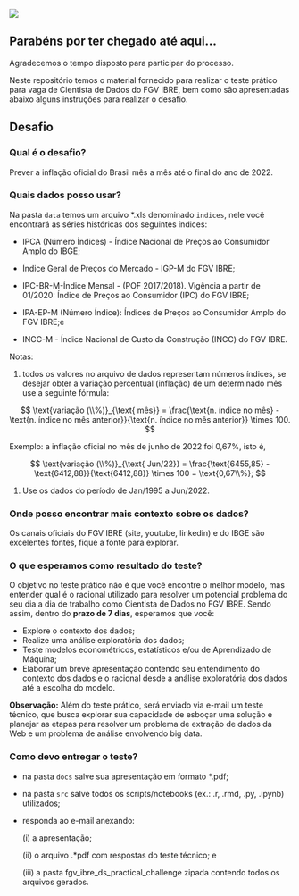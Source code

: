 ![](https://portalibre.fgv.br/sites/default/themes/custom/portalibre/logo.png)

## Parabéns por ter chegado até aqui...

Agradecemos o tempo disposto para participar do processo.

Neste repositório temos o material fornecido para realizar o teste prático para vaga de Cientista de Dados do FGV IBRE, bem como são apresentadas abaixo alguns instruções para realizar o desafio.

## Desafio

### Qual é o desafio?

Prever a inflação oficial do Brasil mês a mês até o final do ano de 2022.

### Quais dados posso usar?

Na pasta `data` temos um arquivo \*.xls denominado `indices`, nele você encontrará as séries históricas dos seguintes índices:

-   IPCA (Número Índices) - Índice Nacional de Preços ao Consumidor Amplo do IBGE;

-   Índice Geral de Preços do Mercado - IGP-M do FGV IBRE;

-   IPC-BR-M-Índice Mensal - (POF 2017/2018). Vigência a partir de 01/2020: Índice de Preços ao Consumidor (IPC) do FGV IBRE; 

- IPA-EP-M (Número Índice): Índices de Preços ao Consumidor Amplo do FGV IBRE;e

-   INCC-M - Índice Nacional de Custo da Construção (INCC) do FGV IBRE.

Notas:

1.  todos os valores no arquivo de dados representam números índices, se desejar obter a variação percentual (inflação) de um determinado mês use a seguinte fórmula:

$$
\text{variação (\\%)}_{\text{ mês}} = \frac{\text{n. índice no mês} - \text{n. índice no mês anterior}}{\text{n. índice no mês anterior}} \times 100.
$$

Exemplo: a inflação oficial no mês de junho de 2022 foi 0,67%, isto é,

$$
\text{variação (\\%)}_{\text{ Jun/22}} = \frac{\text{6455,85} - \text{6412,88}}{\text{6412,88}} \times 100 = \text{0,67\\%};
$$

1.  Use os dados do período de Jan/1995 a Jun/2022.

### Onde posso encontrar mais contexto sobre os dados?

Os canais oficiais do FGV IBRE (site, youtube, linkedin) e do IBGE são excelentes fontes, fique a fonte para explorar.

### O que esperamos como resultado do teste?

O objetivo no teste prático não é que você encontre o melhor modelo, mas entender qual é o racional utilizado para resolver um potencial problema do seu dia a dia de trabalho como Cientista de Dados no FGV IBRE. Sendo assim, dentro do **prazo de 7 dias**, esperamos que você:

-   Explore o contexto dos dados;
-   Realize uma análise exploratória dos dados;
-   Teste modelos econométricos, estatísticos e/ou de Aprendizado de Máquina;
-   Elaborar um breve apresentação contendo seu entendimento do contexto dos dados e o racional desde a análise exploratória dos dados até a escolha do modelo.

**Observação:** Além do teste prático, será enviado via e-mail um teste técnico, que busca explorar sua capacidade de esboçar uma solução e planejar as etapas para resolver um problema de extração de dados da Web e um problema de análise envolvendo big data.

### Como devo entregar o teste?

-   na pasta `docs` salve sua apresentação em formato \*.pdf;

-   na pasta `src` salve todos os scripts/notebooks (ex.: .r, .rmd, .py, .ipynb) utilizados;

-   responda ao e-mail anexando:

    \(i\) a apresentação;

    \(ii\) o arquivo .\*pdf com respostas do teste técnico; e

    \(iii\) a pasta fgv_ibre_ds_practical_challenge zipada contendo todos os arquivos gerados.
